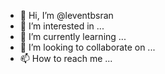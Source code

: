 - 👋 Hi, I’m @leventbsran
- 👀 I’m interested in ...
- 🌱 I’m currently learning ...
- 💞️ I’m looking to collaborate on ...
- 📫 How to reach me ...

<!---
leventbsran/leventbsran is a ✨ special ✨ repository because its `README.md` (this file) appears on your GitHub profile.
You can click the Preview link to take a look at your changes.
--->
